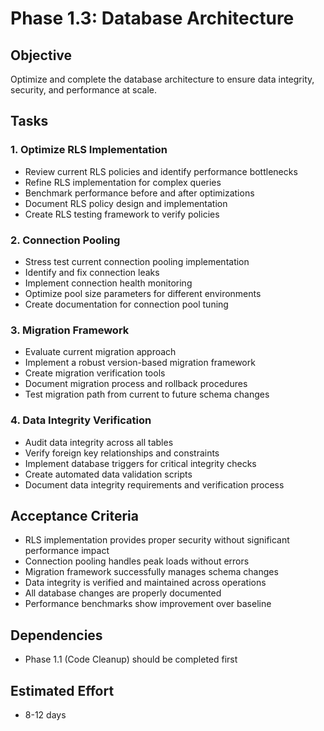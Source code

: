 # Phase 1.3: Database Architecture

## Objective
Optimize and complete the database architecture to ensure data integrity, security, and performance at scale.

## Tasks

### 1. Optimize RLS Implementation
- Review current RLS policies and identify performance bottlenecks
- Refine RLS implementation for complex queries
- Benchmark performance before and after optimizations
- Document RLS policy design and implementation
- Create RLS testing framework to verify policies

### 2. Connection Pooling
- Stress test current connection pooling implementation
- Identify and fix connection leaks
- Implement connection health monitoring
- Optimize pool size parameters for different environments
- Create documentation for connection pool tuning

### 3. Migration Framework
- Evaluate current migration approach
- Implement a robust version-based migration framework
- Create migration verification tools
- Document migration process and rollback procedures
- Test migration path from current to future schema changes

### 4. Data Integrity Verification
- Audit data integrity across all tables
- Verify foreign key relationships and constraints
- Implement database triggers for critical integrity checks
- Create automated data validation scripts
- Document data integrity requirements and verification process

## Acceptance Criteria
- RLS implementation provides proper security without significant performance impact
- Connection pooling handles peak loads without errors
- Migration framework successfully manages schema changes
- Data integrity is verified and maintained across operations
- All database changes are properly documented
- Performance benchmarks show improvement over baseline

## Dependencies
- Phase 1.1 (Code Cleanup) should be completed first

## Estimated Effort
- 8-12 days
